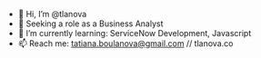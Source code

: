 - 👋 Hi, I’m @tlanova
- 👀 Seeking a role as a Business Analyst
- 🌱 I’m currently learning:  ServiceNow Development, Javascript
- 📫 Reach me: tatiana.boulanova@gmail.com // tlanova.co

<!---
tlanova/tlanova is a ✨ special ✨ repository because its `README.md` (this file) appears on your GitHub profile.
You can click the Preview link to take a look at your changes.
--->
